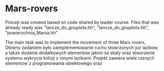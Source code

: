 # Mars-rovers

Procejt was created based on code shared by leader course. Files that was already ready was "lancze_do_gnuplota.hh", "lancze_do_gnuplota.hh", "powierzchnia_Marsa.hh"

The main task was to implement the movement of three Mars rovers, 
Główny zadaniem było zaimplementowanie ruchu stowrzonych juz lazikow, a takze dodanie dodatkowych elementow jakimi sa skaly oraz stworzenie systemu wykrycia kolizji z innymi lazikami. Projekt zawiera wiele roznych elementow z programowania obiektowego oraz
